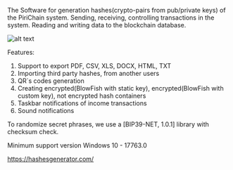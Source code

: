 The Software for generation hashes(crypto-pairs from pub/private keys) of the PiriChain system.
Sending, receiving, controlling transactions in the system. 
Reading and writing data to the blockchain database.

![alt text](https://hashesgenerator.com/images/screen_1.png)


Features:
1. Support to export PDF, CSV, XLS, DOCX, HTML, TXT
2. Importing third party hashes, from another users
3. QR`s codes generation
4. Creating encrypted(BlowFish with static key), encrypted(BlowFish with custom key), not encrypted hash containers
5. Taskbar notifications of income transactions
6. Sound notifications

To randomize secret phrases, we use a [BIP39-NET, 1.0.1] library with checksum check.

Minimum support version Windows 10 - 17763.0

https://hashesgenerator.com/
